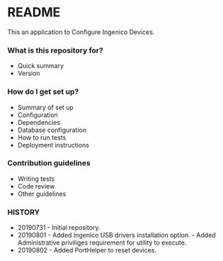 # README #

This an application to Configure Ingenico Devices.

### What is this repository for? ###

* Quick summary
* Version

### How do I get set up? ###

* Summary of set up
* Configuration
* Dependencies
* Database configuration
* How to run tests
* Deployment instructions

### Contribution guidelines ###

* Writing tests
* Code review
* Other guidelines

### HISTORY ###

* 20190731 - Initial repository.
* 20190801 - Added Ingenico USB drivers installation option.
           - Added Administrative priviliges requirement for utility to execute.
* 20190802 - Added PortHelper to reset devices.
